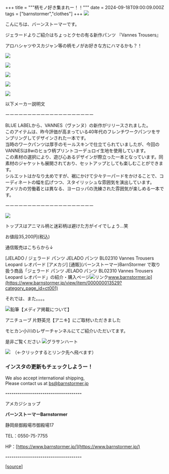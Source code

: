 +++
title = """柄モノ好き集まれー！！"""
date = 2024-09-18T09:00:09.000Z
tags = ["barnstormer","clothes"]
+++
[![](https://stat.ameba.jp/user_images/20231023/16/barnstormer-go/b2/03/p/o0420015015354743273.png)](https://ameblo.jp/barnstormer-go/entry-12825670498.html)

こんにちは、バーンストーマーです。

ジェラードよりご紹介はちょっとクセの有る新作パンツ 『Vannes Trousers』

アロハシャツやスカジャン等の柄モノがお好きな方にハマるかも？！

[![](https://stat.ameba.jp/user_images/20240918/16/barnstormer-go/5b/76/j/o0466070015487805018.jpg)](https://stat.ameba.jp/user_images/20240918/16/barnstormer-go/5b/76/j/o0466070015487805018.jpg)

[![](https://stat.ameba.jp/user_images/20240918/16/barnstormer-go/bd/98/j/o0466070015487805077.jpg)](https://stat.ameba.jp/user_images/20240918/16/barnstormer-go/bd/98/j/o0466070015487805077.jpg)

[![](https://stat.ameba.jp/user_images/20240918/16/barnstormer-go/74/39/j/o0466070015487805123.jpg)](https://stat.ameba.jp/user_images/20240918/16/barnstormer-go/74/39/j/o0466070015487805123.jpg)

[![](https://stat.ameba.jp/user_images/20240918/16/barnstormer-go/e0/5b/j/o0466070015487805385.jpg)](https://stat.ameba.jp/user_images/20240918/16/barnstormer-go/e0/5b/j/o0466070015487805385.jpg)

[![](https://stat.ameba.jp/user_images/20240918/16/barnstormer-go/8e/1c/j/o0466070015487805384.jpg)](https://stat.ameba.jp/user_images/20240918/16/barnstormer-go/8e/1c/j/o0466070015487805384.jpg)

以下メーカー説明文

ーーーーーーーーーーーーーーーーーーーー

BLUE LABELから、VANNES（ヴァンヌ）の新作がリリースされました。  
このアイテムは、昨今評価が高まっている40年代のフレンチワークパンツをサンプリングしてデザインされた一本です。  
当時のワークパンツは厚手のモールスキンで仕立てられていましたが、今回のVANNESは8wのヒョウ柄プリントコーデュロイ生地を使用しています。  
この素材の選択により、遊び心あるデザインが際立った一本となっています。同素材のジャケットも展開されており、セットアップとしても楽しむことができます。  
シルエットはかなり太めですが、裾にかけて少々テーパードをかけることで、コーディネートの幅を広げつつ、スタイリッシュな雰囲気を演出しています。  
アメリカの労働着とは異なる、ヨーロッパの洗練された雰囲気が楽しめる一本です。

ーーーーーーーーーーーーーーーーーーーー

[![](https://stat.ameba.jp/user_images/20240918/16/barnstormer-go/8a/82/j/o0466070015487806365.jpg)](https://stat.ameba.jp/user_images/20240918/16/barnstormer-go/8a/82/j/o0466070015487806365.jpg)

トップスはアニマル柄と迷彩柄は避けた方がイイでしょう…笑

お値段35,200円(税込)

通信販売はこちらから↓

[JELADO / ジェラード パンツ JELADO パンツ BL02310 Vannes Trousers Leopard レオパード \[アメカジ\] \[通販\](バーンストーマー)BarnStormer で取り扱う商品「ジェラード パンツ JELADO パンツ BL02310 Vannes Trousers Leopard レオパード」の紹介・購入ページ![リンク](https://c.stat100.ameba.jp/ameblo/symbols/v3.20.0/svg/gray/editor_link.svg)www.barnstormer.jp](https://www.barnstormer.jp/view/item/000000013529?category_page_id=ct001)

それでは、また。。。。

![鉛筆](https://stat100.ameba.jp/blog/ucs/img/char/char3/519.png)【メディア掲載について】

アニチューブ 片野英児【アニキ】にご取材いただきました

モヒカン小川のレザーチャンネルにてご紹介いただいてます。

是非ご覧ください ![グラサンハート](https://stat100.ameba.jp/blog/ucs/img/char/char3/148.png)

[![](https://stat.ameba.jp/user_images/20230412/16/barnstormer-go/6a/23/p/o0108010815269242493.png)](https://www.instagram.com/barnstormer_daily/)　（←クリックするとリンク先へ飛べます）

### インスタの更新もチェックしようー！

We also accept international shipping,  
Please contact us at bs@barnstormer.jp

**\-------------------------------------**

アメカジショップ

**バーンストーマーBarnstormer**

静岡県御殿場市御殿場17

TEL：0550-75-7755

HP：[https://www.barnstormer.jp/](https://www.barnstormer.jp/)

**\-------------------------------------**

[[source]](https://ameblo.jp/barnstormer-go/entry-12868038003.html)
